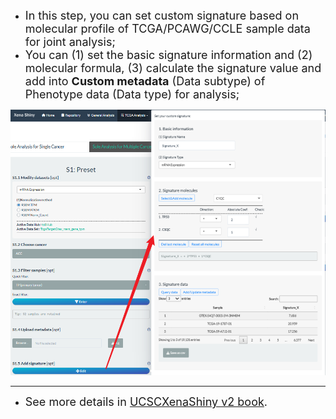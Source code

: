 - <font size="4">In this step, you can set custom signature based on molecular profile of TCGA/PCAWG/CCLE sample data for joint analysis;</font>
- <font size="4">You can (1) set the basic signature information and (2) molecular formula, (3) calculate the signature value and add into **Custom metadata** (Data subtype) of Phenotype data (Data type) for analysis;</font>

<p align="center">
<img src="https://raw.githubusercontent.com/lishensuo/images2/main/img01/image-20240114153109823.png" alt="image-20240114153109823"    width="700"  />
</p>

---

- <font size="4"> See more details in [UCSCXenaShiny v2 book](https://lishensuo.github.io/UCSCXenaShiny_Book/). </font> 

